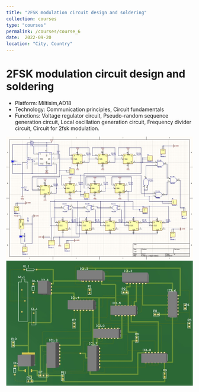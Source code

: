 ```yaml
---
title: "2FSK modulation circuit design and soldering"
collection: courses
type: "courses"
permalink: /courses/course_6
date:  2022-09-20
location: "City, Country"
---
```


2FSK modulation circuit design and soldering
======
* Platform: Miltisim,AD18
* Technology: Communication principles, Circuit fundamentals
* Functions: Voltage regulator circuit, Pseudo-random sequence generation circuit, Local oscillation generation circuit, Frequency divider circuit, Circuit for 2fsk   modulation.

<img src='/images/fsk_1.png'>
<img src='/images/fsk_2.png'>
